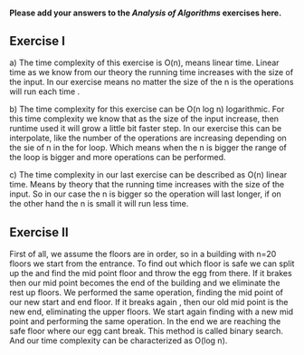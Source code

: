 #### Please add your answers to the ***Analysis of  Algorithms*** exercises here.

## Exercise I

a) The time complexity of this exercise is O(n), means linear time. Linear time as we know from our theory the running time increases with the size of the input. In our exercise means no matter the size of the n is the operations will run each time .


b) The time complexity for this exercise can be O(n log n) logarithmic. For this time complexity we know that as the size of the input increase, then runtime used it will grow a little bit faster step. In our exercise this can be interpolate, like the number of the operations are increasing depending on the sie of n in the for loop. Which means when the n is bigger the range of the loop is bigger and more operations can be performed.


c) The time complexity in our last exercise can be described as O(n) linear time. Means by theory that the running time increases with the size of the input. So in our case the n is bigger so the operation will last longer, if on the other hand the n is small it will run less time.

## Exercise II
First of all, we assume the floors are in order, so in a building with n=20 floors we start from the entrance. To find out which floor is safe we can split up the and find the mid point floor and throw the egg from there. If it brakes then our mid point becomes the end of the building and we eliminate the rest up floors. We performed the same operation, finding the mid point of our new start and end floor. If it breaks again , then our old mid point is the new end, eliminating the upper floors. We start again finding with a new mid point and performing the same operation. In the end we are reaching the safe floor where our egg cant break. This method is called binary search. And our time complexity can be characterized as O(log n).


